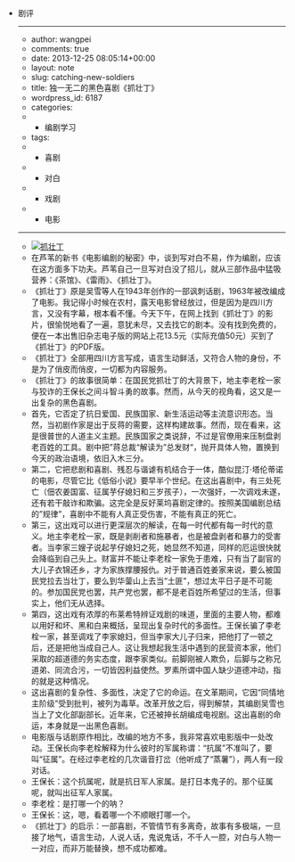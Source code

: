 - 剧评
    - ---
    - author: wangpei
    - comments: true
    - date: 2013-12-25 08:05:14+00:00
    - layout: note
    - slug: catching-new-soldiers
    - title: 独一无二的黑色喜剧《抓壮丁》
    - wordpress_id: 6187
    - categories:
    - - 编剧学习
    - tags:
    - - 喜剧
    - - 对白
    - - 戏剧
    - - 电影
    - ---
    - [![抓壮丁](http://www.baibanbao.net/wp-content/uploads/2013/12/抓壮丁-300x166.jpg)](http://www.baibanbao.net/wp-content/uploads/2013/12/抓壮丁.jpg)
    - 在芦苇的新书《电影编剧的秘密》中，谈到写对白不易，作为编剧，应该在这方面多下功夫。芦苇自己一旦写对白没了招儿，就从三部作品中猛吸营养：《茶馆》、《雷雨》、《抓壮丁》。
    - 《抓壮丁》原是吴雪等人在1943年创作的一部讽刺话剧，1963年被改编成了电影。我记得小时候在农村，露天电影曾经放过，但是因为是四川方言，又没有字幕，根本看不懂。今天下午，在网上找到《抓壮丁》的影片，很愉悦地看了一遍，意犹未尽，又去找它的剧本。没有找到免费的，便在一本出售旧杂志电子版的网站上花13.5元（实际充值50元）买到了《抓壮丁》的PDF版。
    - 《抓壮丁》全部用四川方言写成，语言生动鲜活，又符合人物的身份，不是为了俏皮而俏皮，一切都为内容服务。
    - 《抓壮丁》的故事很简单：在国民党抓壮丁的大背景下，地主李老栓一家与狡诈的王保长之间斗智斗勇的故事。然而，从今天的视角看，这又是一出复杂的黑色喜剧。
    - 首先，它否定了抗日爱国、民族国家、新生活运动等主流意识形态。当然，当初剧作家是出于反蒋的需要，这样构建故事。然而，现在看来，这是很普世的人道主义主题。民族国家之类说辞，不过是官僚用来压制盘剥老百姓的工具。剧中把”蒋总裁“解读为”总发财“，抛开具体人物，置换到今天的政治语境，依旧入木三分。
    - 第二，它把悲剧和喜剧、残忍与谐谑有机结合于一体，酷似昆汀·塔伦蒂诺的电影，尽管它比《低俗小说》要早半个世纪。在这出喜剧中，有三处死亡（佃农姜国富、征属芋仔媳妇和三岁孩子），一次强奸，一次调戏未遂，还有若干敲诈和欺骗。这完全是反好莱坞喜剧定律的。按照美国编剧总结的”规律”，喜剧中不能有人真正受伤害，不能有真正的死亡。
    - 第三，这出戏可以进行更深层次的解读，在每一时代都有每一时代的意义。地主李老栓一家，既是剥削者和施暴者，也是被盘剥者和暴力的受害者。当李家三嫂子说起芋仔媳妇之死，她显然不知道，同样的厄运很快就会降临到自己头上。财富并不能让李老栓一家免于患难，只有当了副官的大儿子衣锦还乡，才为家族撑腰报仇。对于普通百姓姜家来说，要么被国民党拉去当壮丁，要么到华蓥山上去当“土匪”，想过太平日子是不可能的。参加国民党也罢，共产党也罢，都不是老百姓所希望过的生活，但事实上，他们无从选择。
    - 第四，这出戏有浓厚的布莱希特辨证戏剧的味道，里面的主要人物，都难以用好和坏、黑和白来概括，呈现出复杂时代的多面性。王保长骗了李老栓一家，甚至调戏了李家媳妇，但当李家大儿子归来，把他打了一顿之后，还是把他当成自己人。这让我想起我生活中遇到的民营资本家，他们采取的超道德的务实态度，跟李家类似。前脚刚被人欺负，后脚与之称兄道弟、同流合污，一切皆因利益使然。罗素所谓中国人缺少道德冲动，指的就是这种情况。
    - 这出喜剧的复杂性、多面性，决定了它的命运。在文革期间，它因“同情地主阶级”受到批判，被列为毒草。改革开放之后，得到解禁，其编剧吴雪也当上了文化部副部长。近年来，它还被抻长胡编成电视剧。这出喜剧的命运，本身就是一出黑色喜剧。
    - 电影版与话剧原作相比，改编的地方不多，我非常喜欢电影版中一处改动。王保长向李老栓解释为什么彼时的军属称谓：“抗属”不准叫了，要叫“征属”。在经过李老栓的几次谐音打岔（他听成了“蒸薯”），两人有一段对话。
    - 王保长：这个抗属呢，就是抗日军人家属。是打日本鬼子的。那个征属呢，就叫出征军人家属。
    - 李老栓：是打哪一个的呐？
    - 王保长：这，嗯，看着哪一个不顺眼打哪一个。
    - 《抓壮丁》的启示：一部喜剧，不管情节有多离奇，故事有多极端，一旦接了地气，语言生动，人说人话，鬼说鬼话，不千人一腔，对白与人物一一对应，而非万能替换，想不成功都难。
